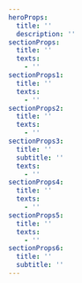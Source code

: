```yaml
---
heroProps:
  title: ''
  description: ''
sectionProps:
  title: ''
  texts:
    - ''
sectionProps1:
  title: ''
  texts:
    - ''
sectionProps2:
  title: ''
  texts:
    - ''
sectionProps3:
  title: ''
  subtitle: ''
  texts:
    - ''
sectionProps4:
  title: ''
  texts:
    - ''
sectionProps5:
  title: ''
  texts:
    - ''
sectionProps6:
  title: ''
  subtitle: ''
---
```

